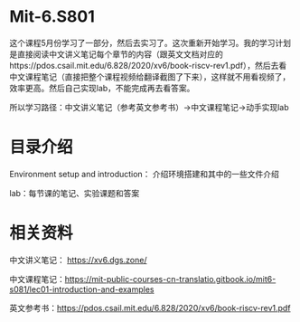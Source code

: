 # Mit-6.S801
这个课程5月份学习了一部分，然后去实习了。这次重新开始学习。我的学习计划是直接阅读中文讲义笔记每个章节的内容（跟英文文档对应的https://pdos.csail.mit.edu/6.828/2020/xv6/book-riscv-rev1.pdf），然后去看中文课程笔记（直接把整个课程视频给翻译截图了下来），这样就不用看视频了，效率更高。然后自己实现lab，不能完成再去看答案。

所以学习路径：中文讲义笔记（参考英文参考书）->中文课程笔记->动手实现lab

# 目录介绍
Environment setup and introduction： 介绍环境搭建和其中的一些文件介绍

lab：每节课的笔记、实验课题和答案

# 相关资料
中文讲义笔记：
https://xv6.dgs.zone/

中文课程笔记：https://mit-public-courses-cn-translatio.gitbook.io/mit6-s081/lec01-introduction-and-examples

英文参考书：https://pdos.csail.mit.edu/6.828/2020/xv6/book-riscv-rev1.pdf